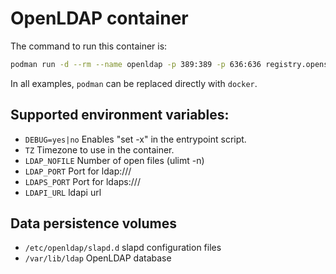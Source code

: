 # OpenLDAP container

The command to run this container is:

```sh
podman run -d --rm --name openldap -p 389:389 -p 636:636 registry.opensuse.org/opensuse/openldap
```

In all examples, `podman` can be replaced directly with `docker`.

## Supported environment variables:
- `DEBUG=yes|no`	Enables "set -x" in the entrypoint script.
- `TZ`			Timezone to use in the container.
- `LDAP_NOFILE` 	Number of open files (ulimt -n)
- `LDAP_PORT`   	Port for ldap:///
- `LDAPS_PORT`		Port for ldaps:///
- `LDAPI_URL`		ldapi url


## Data persistence volumes
- `/etc/openldap/slapd.d`	slapd configuration files
- `/var/lib/ldap`	OpenLDAP database
